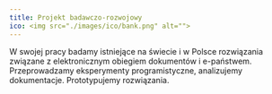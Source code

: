 ```yaml
---
title: Projekt badawczo-rozwojowy
ico: <img src="./images/ico/bank.png" alt="">
---
```

W swojej pracy badamy istniejące na świecie i w Polsce rozwiązania związane z elektronicznym obiegiem dokumentów i e-państwem. Przeprowadzamy eksperymenty programistyczne, analizujemy dokumentacje. Prototypujemy rozwiązania.
